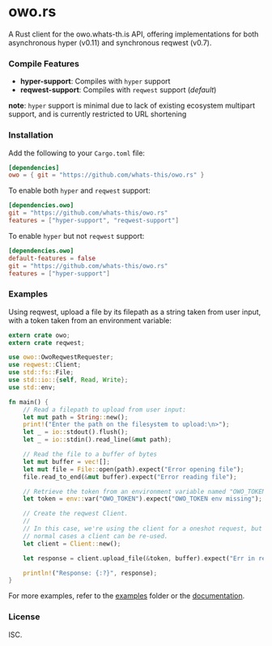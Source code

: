 # owo.rs

A Rust client for the owo.whats-th.is API, offering implementations for both
asynchronous hyper (v0.11) and synchronous reqwest (v0.7).

### Compile Features

- **hyper-support**: Compiles with `hyper` support
- **reqwest-support**: Compiles with `reqwest` support (*default*)

**note**: `hyper` support is minimal due to lack of existing ecosystem multipart
support, and is currently restricted to URL shortening

### Installation

Add the following to your `Cargo.toml` file:

```toml
[dependencies]
owo = { git = "https://github.com/whats-this/owo.rs" }
```

To enable both `hyper` and `reqwest` support:

```toml
[dependencies.owo]
git = "https://github.com/whats-this/owo.rs"
features = ["hyper-support", "reqwest-support"]
```

To enable `hyper` but not `reqwest` support:

```toml
[dependencies.owo]
default-features = false
git = "https://github.com/whats-this/owo.rs"
features = ["hyper-support"]
```

### Examples

Using reqwest, upload a file by its filepath as a string taken from user input,
with a token taken from an environment variable:

```rust
extern crate owo;
extern crate reqwest;

use owo::OwoReqwestRequester;
use reqwest::Client;
use std::fs::File;
use std::io::{self, Read, Write};
use std::env;

fn main() {
    // Read a filepath to upload from user input:
    let mut path = String::new();
    print!("Enter the path on the filesystem to upload:\n>");
    let _ = io::stdout().flush();
    let _ = io::stdin().read_line(&mut path);

    // Read the file to a buffer of bytes
    let mut buffer = vec![];
    let mut file = File::open(path).expect("Error opening file");
    file.read_to_end(&mut buffer).expect("Error reading file");

    // Retrieve the token from an environment variable named "OWO_TOKEN".
    let token = env::var("OWO_TOKEN").expect("OWO_TOKEN env missing");

    // Create the reqwest Client.
    //
    // In this case, we're using the client for a oneshot request, but in
    // normal cases a client can be re-used.
    let client = Client::new();

    let response = client.upload_file(&token, buffer).expect("Err in request");

    println!("Response: {:?}", response);
}
```

For more examples, refer to the [examples] folder or the [documentation].

### License

ISC.

[documentation]: https://docs.rs/owo
[examples]: https://github.com/whats-this/owo.rs/blob/master/examples
